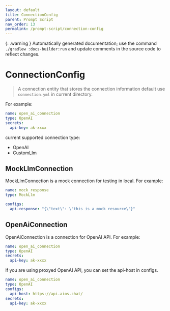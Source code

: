 ```yaml
---
layout: default
title: ConnectionConfig
parent: Prompt Script
nav_order: 13
permalink: /prompt-script/connection-config
---
```


{: .warning }
Automatically generated documentation; use the command `./gradlew :docs-builder:run` and update comments in the source code to reflect changes.

# ConnectionConfig 

> A connection entity that stores the connection information default use `connection.yml` in current directory.

For example:
```yaml
name: open_ai_connection
type: OpenAI
secrets:
  api-key: ak-xxxx
```

current supported connection type:

- OpenAI
- CustomLlm

## MockLlmConnection 

MockLlmConnection is a mock connection for testing in local.
For example:
```yaml
name: mock_response
type: MockLlm

configs:
  api-response: "{\"text\": \"this is a mock resource\"}"
```

## OpenAiConnection 

OpenAiConnection is a connection for OpenAI API.
For example:
```yaml
name: open_ai_connection
type: OpenAI
secrets:
  api-key: ak-xxxx
```

If you are using proxyed OpenAI API, you can set the api-host in configs.

```yaml
name: open_ai_connection
type: OpenAI
configs:
  api-host: https://api.aios.chat/
secrets:
  api-key: ak-xxxx
```

